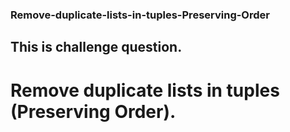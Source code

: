 ### Remove-duplicate-lists-in-tuples-Preserving-Order
## This is challenge question.
# Remove duplicate lists in tuples (Preserving Order).
